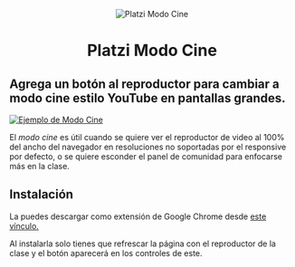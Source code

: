 <p align="center">
<img src="https://i.imgur.com/0O5ysjq.png" alt="Platzi Modo Cine"/>
</p>
<h1 align="center"> Platzi Modo Cine</h1>

## Agrega un botón al reproductor para cambiar a modo cine estilo YouTube en pantallas grandes.

<a href="https://youtu.be/hIFga-stWig">
<img src="https://i.imgur.com/h6hBbPa.gif" alt="Ejemplo de Modo Cine"/>
</a>

El _modo cine_ es útil cuando se quiere ver el reproductor de video al 100% del ancho del navegador en resoluciones no soportadas por el responsive por defecto, o se quiere esconder el panel de comunidad para enfocarse más en la clase.

## Instalación

La puedes descargar como extensión de Google Chrome desde <a href="https://chrome.google.com/webstore/detail/platzi-modo-cine/lbnocnbkjpigeicchmalljbafbfhfhjl">este vínculo.</a>

Al instalarla solo tienes que refrescar la página con el reproductor de la clase y el botón aparecerá en los controles de este.
